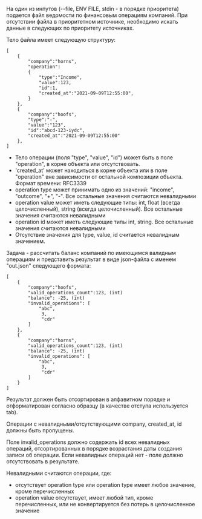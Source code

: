 На один из инпутов (--file, ENV FILE, stdin - в порядке приоритета) подается файл ведомости по финансовым операциям компаний.
При отсутствии файла в приоритетном источнике, необходимо искать данные в следующих по приоритету источниках.

Тело файла имеет следующую структуру:
```
[
    {
        "company":"horns",
        "operation":
        {   
            "type":"Income",
            "value":123,
            "id":1,
            "created_at":"2021-09-09T12:55:00",
        }
    },   
    {
        "company":"hoofs",
        "type":"-",
        "value":"123",
        "id":"abcd-123-iydc",
        "created_at":"2021-09-09T12:55:00"        
    },
]
```

- Тело операции (поля "type", "value", "id") может быть в поле "operation", в корне объекта или отсутствовать.
- 'created_at' может находиться в корне объекта или в поле "operation" вне зависимости от остальной композиции объекта. Формат времени: RFC3339
- operation type может принимать одно из значений: "income", "outcome", "+", "-". Все остальные значения считаются невалидными
- operation value может иметь следующие типы: int, float (всегда целочисленный), string (всегда целочисленный). Все остальные значения считаются невалидными
- operation id может иметь следующие типы int, string. Все остальные значения считаются невалидными
- Отсутствие значения для type, value, id считается невалидным значением.

Задача - рассчитать баланс компаний по имеющимся валидным операциям и представить результат в виде json-файла c именем "out.json" следующего формата:
```
[
    {
        "company":"hoofs",
        "valid_operations_count":123, (int)
        "balance": -25, (int)
        "invalid_operations": [
            "abc",
             3,
             "cdr"
        ]
    },
    {
        "company":"horns",
        "valid_operations_count":123, (int)
        "balance": -25, (int)
        "invalid_operations": [
            "abc",
             3,
             "cdr"
        ]
    }
]
```
Результат должен быть отсортирован в алфавитном порядке и отформатирован согласно образцу (в качестве отступа используется tab).

Операции с невалидными/отсутствующими company, created_at, id должны быть пропущены.

Поле invalid_operations должно содержать id всех невалидных операций, отсортированных в порядке возрастания даты создания записи об операции. Если невалидных операций нет - поле должно отсутствовать в результате.

Невалидными считаются операции, где:
- отсутствует operation type  или operation type имеет любое значение, кроме перечисленных
- operation value отсутствует, имеет любой тип, кроме перечисленных, или не конвертируется без потерь в целочисленное значение


